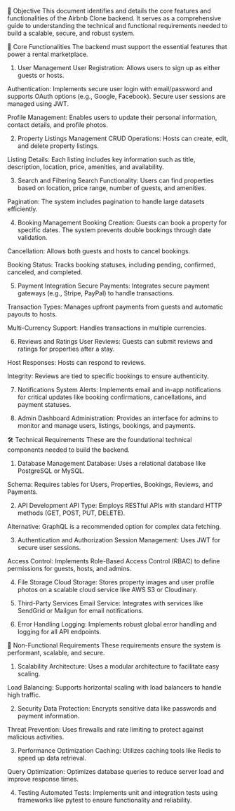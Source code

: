 🎯 Objective
This document identifies and details the core features and functionalities of the Airbnb Clone backend. It serves as a comprehensive guide to understanding the technical and functional requirements needed to build a scalable, secure, and robust system.

🔑 Core Functionalities
The backend must support the essential features that power a rental marketplace.

1. User Management
User Registration: Allows users to sign up as either guests or hosts.

Authentication: Implements secure user login with email/password and supports OAuth options (e.g., Google, Facebook). Secure user sessions are managed using JWT.

Profile Management: Enables users to update their personal information, contact details, and profile photos.

2. Property Listings Management
CRUD Operations: Hosts can create, edit, and delete property listings.

Listing Details: Each listing includes key information such as title, description, location, price, amenities, and availability.

3. Search and Filtering
Search Functionality: Users can find properties based on location, price range, number of guests, and amenities.

Pagination: The system includes pagination to handle large datasets efficiently.

4. Booking Management
Booking Creation: Guests can book a property for specific dates. The system prevents double bookings through date validation.

Cancellation: Allows both guests and hosts to cancel bookings.

Booking Status: Tracks booking statuses, including pending, confirmed, canceled, and completed.

5. Payment Integration
Secure Payments: Integrates secure payment gateways (e.g., Stripe, PayPal) to handle transactions.

Transaction Types: Manages upfront payments from guests and automatic payouts to hosts.

Multi-Currency Support: Handles transactions in multiple currencies.

6. Reviews and Ratings
User Reviews: Guests can submit reviews and ratings for properties after a stay.

Host Responses: Hosts can respond to reviews.

Integrity: Reviews are tied to specific bookings to ensure authenticity.

7. Notifications System
Alerts: Implements email and in-app notifications for critical updates like booking confirmations, cancellations, and payment statuses.

8. Admin Dashboard
Administration: Provides an interface for admins to monitor and manage users, listings, bookings, and payments.

🛠️ Technical Requirements
These are the foundational technical components needed to build the backend.

1. Database Management
Database: Uses a relational database like PostgreSQL or MySQL.

Schema: Requires tables for Users, Properties, Bookings, Reviews, and Payments.

2. API Development
API Type: Employs RESTful APIs with standard HTTP methods (GET, POST, PUT, DELETE).

Alternative: GraphQL is a recommended option for complex data fetching.

3. Authentication and Authorization
Session Management: Uses JWT for secure user sessions.

Access Control: Implements Role-Based Access Control (RBAC) to define permissions for guests, hosts, and admins.

4. File Storage
Cloud Storage: Stores property images and user profile photos on a scalable cloud service like AWS S3 or Cloudinary.

5. Third-Party Services
Email Service: Integrates with services like SendGrid or Mailgun for email notifications.

6. Error Handling
Logging: Implements robust global error handling and logging for all API endpoints.

🚀 Non-Functional Requirements
These requirements ensure the system is performant, scalable, and secure.

1. Scalability
Architecture: Uses a modular architecture to facilitate easy scaling.

Load Balancing: Supports horizontal scaling with load balancers to handle high traffic.

2. Security
Data Protection: Encrypts sensitive data like passwords and payment information.

Threat Prevention: Uses firewalls and rate limiting to protect against malicious activities.

3. Performance Optimization
Caching: Utilizes caching tools like Redis to speed up data retrieval.

Query Optimization: Optimizes database queries to reduce server load and improve response times.

4. Testing
Automated Tests: Implements unit and integration tests using frameworks like pytest to ensure functionality and reliability.
